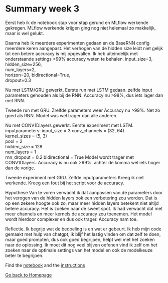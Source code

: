 # Summary week 3

Eerst heb ik de notebook stap voor stap gerund en MLflow werkende gekregen.
MLflow werkende krijgen ging nog niet helemaal zo makkelijk, maar is wel gelukt.

Daarna heb ik meerdere experimenten gedaan en de BaseRNN config meerdere keren aangepast.
Het verhogen van de hidden size leidt niet gelijk tot een betere accuracy is mij opgevallen.
Ik heb uiteindelijk met onderstaande settings >99% accuracy weten te behalen.
    input_size=3,
    hidden_size=256,    
    num_layers=2,       
    horizon=20,
    bidirectional=True,  
    dropout=0.3 

Nu met LSTM/GRU gewerkt.
Eerste run met LSTM gedaan.
zelfde input parameters gehouden als bij de RNN.
Accuracy nu >98%, dus iets lager dan met RNN.

Tweede run met GRU.
Zrelfde parameters weer
Accuracy nu >99%. Net zo goed als RNN.
Model was wel trager dan alle anderen.


Nu met CONV1Dlayers gewerkt.
Eerste experiment met LSTM.
inputparameters:
input_size    = 3
conv_channels = (32, 64)   
kernel_sizes  = (5, 3)     
pool          = 2          
hidden_size   = 128        
num_layers    = 1         
rnn_dropout   = 0.2
bidirectional = True
Model wordt trager met CONV1Dlayers.
Accuracy is nu ook >99%. achter de komma wel iets hoger dan de vorige.

Tweede experiment met GRU.
Zelfde inputparameters
Kreeg ik niet werkende. Kreeg een fout bij het script voor de accuracy.

Hypothese
Van te voren verwacht ik dat aanpassen van de parameters door het verogen van de hidden layers ook een verbetering zou worden. Dat is op een zekere hoogte ook zo, maar meer hidden layers betekent niet altijd betere accuracy. Het is zoeken naar de sweet spot.
Ik had verwacht dat met meer channels en meer kernels de accuracy zou toenemen. Het model wordt hierdoor complexer en dus ook trager. Accuracy nam toe.

Reflectie.
Ik begrijp wat de bedoeling is en wat er gebeurt.
Ik heb mijn code gemaakt met hulp van chatgpt, ik blijf het lastig vinden om dat zelf te doen, maar goed prompten, dus ook goed begrijpen, helpt wel met het zoeken naar de oplossing. 
Ik moet dit nog veel blijven oefenen vind ik zelf om het zoeken naar de optimale settings van het model en ook de modelkeuze beter te begrijpen.

Find the [notebook](./notebook.ipynb) and the [instructions](./instructions.md)

[Go back to Homepage](../README.md)
